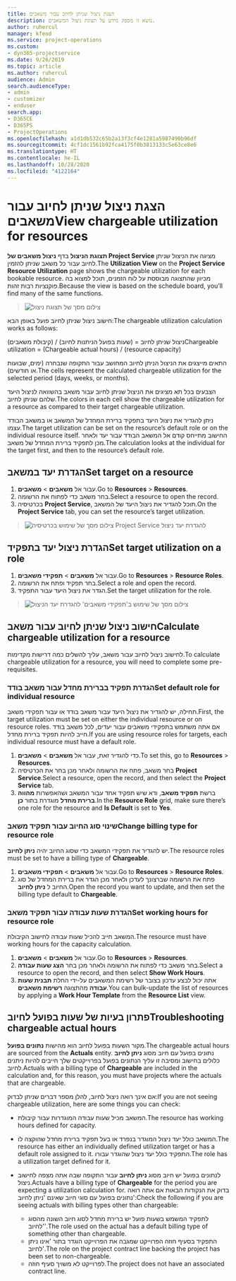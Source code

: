 ```yaml
---
title: הצגת ניצול שניתן לחיוב עבור משאבים
description: נושא זו מספק מידע על תצוגת ניצול המשאבים.
author: ruhercul
manager: kfend
ms.service: project-operations
ms.custom:
- dyn365-projectservice
ms.date: 9/26/2019
ms.topic: article
ms.author: ruhercul
audience: Admin
search.audienceType:
- admin
- customizer
- enduser
search.app:
- D365CE
- D365PS
- ProjectOperations
ms.openlocfilehash: a1d1db532c65b2a13f3cf4e1281a5987490b96df
ms.sourcegitcommit: 4cf1dc1561b92fca4175f0b3813133c5e63ce8e6
ms.translationtype: HT
ms.contentlocale: he-IL
ms.lasthandoff: 10/28/2020
ms.locfileid: "4122164"
---
```

# <a name="view-chargeable-utilization-for-resources"></a><span data-ttu-id="131b2-103">הצגת ניצול שניתן לחיוב עבור משאבים</span><span class="sxs-lookup"><span data-stu-id="131b2-103">View chargeable utilization for resources</span></span>
 
<span data-ttu-id="131b2-104">**תצוגת הניצול** בדף **ניצול משאבים של Project Service** מציגה את הניצול שניתן לחיוב עבור כל משאב שניתן להזמין.</span><span class="sxs-lookup"><span data-stu-id="131b2-104">The **Utilization View** on the **Project Service Resource Utilization** page shows the chargeable utilization for each bookable resource.</span></span> <span data-ttu-id="131b2-105">מכיוון שהתצוגה מבוססת על לוח הזמנים, תוכל למצוא בה פוקנציות רבות זהות.</span><span class="sxs-lookup"><span data-stu-id="131b2-105">Because the view is based on the schedule board, you’ll find many of the same functions.</span></span>

> ![צילום מסך של תצוגת ניצול](media/FAQ-utilization-1.png)
 

<span data-ttu-id="131b2-107">חישוב ניצול שניתן לחיוב פועל באופן הבא:</span><span class="sxs-lookup"><span data-stu-id="131b2-107">The chargeable utilization calculation works as follows:</span></span>

   <span data-ttu-id="131b2-108">ניצול שניתן לחיוב = (שעות בפועל הניתנות לחיוב) / (קיבולת משאבים)</span><span class="sxs-lookup"><span data-stu-id="131b2-108">Chargeable utilization = (Chargeable actual hours) / (resource capacity)</span></span>

<span data-ttu-id="131b2-109">התאים מייצגים את הניצול הניתן לחיוב המחושב עבור התקופה שנבחרה (ימים, שבועות או חודשים).</span><span class="sxs-lookup"><span data-stu-id="131b2-109">The cells represent the calculated chargeable utilization for the selected period (days, weeks, or months).</span></span>

<span data-ttu-id="131b2-110">הצבעים בכל תא מציגים את הניצול שניתן לחיוב עבור משאב בהשוואה לניצול היעד שלהם שניתן לחיוב.</span><span class="sxs-lookup"><span data-stu-id="131b2-110">The colors in each cell show the chargeable utilization for a resource as compared to their target chargeable utilization.</span></span> 

<span data-ttu-id="131b2-111">ניתן להגדיר את ניצול היעד בתפקיד ברירת המחדל של המשאב או במשאב הבודד עצמו.</span><span class="sxs-lookup"><span data-stu-id="131b2-111">The target utilization can be set on the resource’s default role or on the individual resource itself.</span></span> <span data-ttu-id="131b2-112">החישוב מתייחס קודם אל המשאב הבודד עבור יעד ולאחר מכן לתפקיד ברירת המחדל של משאב.</span><span class="sxs-lookup"><span data-stu-id="131b2-112">The calculation looks at the individual for the target first, and then to the resource’s default role.</span></span>

## <a name="set-target-on-a-resource"></a><span data-ttu-id="131b2-113">הגדרת יעד במשאב</span><span class="sxs-lookup"><span data-stu-id="131b2-113">Set target on a resource</span></span>

1. <span data-ttu-id="131b2-114">עבור אל **משאבים** \> **משאבים**.</span><span class="sxs-lookup"><span data-stu-id="131b2-114">Go to **Resources** \> **Resources**.</span></span> 
2. <span data-ttu-id="131b2-115">בחר משאב כדי לפתוח את הרשומה.</span><span class="sxs-lookup"><span data-stu-id="131b2-115">Select a resource to open the record.</span></span> 
3. <span data-ttu-id="131b2-116">בכרטיסיה **Project Service**, תוכל להגדיר את ניצול היעד של המשאב.</span><span class="sxs-lookup"><span data-stu-id="131b2-116">On the **Project Service** tab, you can set the resource’s target utilization.</span></span>

> ![צילום מסך של שימוש בכרטיסיה Project Service להגדרת יעד ניצול](media/FAQ-utilization-2.png)
 
## <a name="set-target-utilization-on-a-role"></a><span data-ttu-id="131b2-118">הגדרת ניצול יעד בתפקיד</span><span class="sxs-lookup"><span data-stu-id="131b2-118">Set target utilization on a role</span></span>

1. <span data-ttu-id="131b2-119">עבור אל **משאבים** \> **תפקידי משאבים**.</span><span class="sxs-lookup"><span data-stu-id="131b2-119">Go to **Resources** \> **Resource Roles**.</span></span> 
2. <span data-ttu-id="131b2-120">בחר תפקיד ופתח את הרשומה.</span><span class="sxs-lookup"><span data-stu-id="131b2-120">Select a role and open the record.</span></span> 
3. <span data-ttu-id="131b2-121">הגדר את ניצול היעד עבור התפקיד.</span><span class="sxs-lookup"><span data-stu-id="131b2-121">Set the target utilization for the role.</span></span>

> ![צילום מסך של שימוש ב'תפקידי משאבים' להגדרת יעד הניצול](media/FAQ-utilization-3.png)
 
## <a name="calculate-chargeable-utilization-for-a-resource"></a><span data-ttu-id="131b2-123">חישוב ניצול שניתן לחיוב עבור משאב</span><span class="sxs-lookup"><span data-stu-id="131b2-123">Calculate chargeable utilization for a resource</span></span>

<span data-ttu-id="131b2-124">לחישוב ניצול לחיוב עבור משאב, עליך להשלים כמה דרישות מקדימות.</span><span class="sxs-lookup"><span data-stu-id="131b2-124">To calculate chargeable utilization for a resource, you will need to complete some pre-requisites.</span></span> 

### <a name="set-default-role-for-individual-resource"></a><span data-ttu-id="131b2-125">הגדרת תפקיד בברירת מחדל עבור משאב בודד</span><span class="sxs-lookup"><span data-stu-id="131b2-125">Set default role for individual resource</span></span>

<span data-ttu-id="131b2-126">תחילה, יש להגדיר את ניצול היעד עבור משאב בודד או עבור תפקידי משאב.</span><span class="sxs-lookup"><span data-stu-id="131b2-126">First, the target utilization must be set on either the individual resource or on resource roles.</span></span> <span data-ttu-id="131b2-127">אם אתה משתמש בתפקידי משאבים עבור יעדים, לכל משאב בודד חייב להיות תפקיד ברירת מחדל.</span><span class="sxs-lookup"><span data-stu-id="131b2-127">If you are using resource roles for targets, each individual resource must have a default role.</span></span> 

1. <span data-ttu-id="131b2-128">כדי להגדיר זאת, עבור אל **משאבים** \> **משאבים**.</span><span class="sxs-lookup"><span data-stu-id="131b2-128">To set this, go to **Resources** \> **Resources**.</span></span> 
2. <span data-ttu-id="131b2-129">בחר משאב, פתח את הרשומה ולאחר מכן בחר את הכרטיסיה **Project Service**.</span><span class="sxs-lookup"><span data-stu-id="131b2-129">Select a resource, open the record, and then select the **Project Service** tab.</span></span> 
3. <span data-ttu-id="131b2-130">ברשת **תפקיד משאב**, ודא שיש תפקיד אחד עבור המשאב ושהאפשרות **‏‫מהווה ברירת מחדל‬** מוגדרת בתור **כן**.</span><span class="sxs-lookup"><span data-stu-id="131b2-130">In the **Resource Role** grid, make sure there’s one role for the resource and **Is Default** is set to **Yes**.</span></span>
 
### <a name="change-billing-type-for-resource-role"></a><span data-ttu-id="131b2-131">שינוי סוג החיוב עבור תפקיד משאב</span><span class="sxs-lookup"><span data-stu-id="131b2-131">Change billing type for resource role</span></span>

<span data-ttu-id="131b2-132">יש להגדיר את תפקידי המשאב כדי שסוג החיוב יהיה **‏‫ניתן לחיוב‬**.</span><span class="sxs-lookup"><span data-stu-id="131b2-132">The resource roles must be set to have a billing type of **Chargeable**.</span></span> 

1. <span data-ttu-id="131b2-133">עבור אל **משאבים** \> **תפקידי משאבים**.</span><span class="sxs-lookup"><span data-stu-id="131b2-133">Go to **Resources** \> **Resource Roles**.</span></span> 
2. <span data-ttu-id="131b2-134">פתח את הרשומה שברצונך לעדכן ולאחר מכן הגדר את ברירת המחדל של סוג החיוב ל **‏‫ניתן לחיוב‬**.</span><span class="sxs-lookup"><span data-stu-id="131b2-134">Open the record you want to update, and then set the billing type default to **Chargeable**.</span></span>

### <a name="set-working-hours-for-resource-role"></a><span data-ttu-id="131b2-135">הגדרת שעות עבודה עבור תפקיד משאב</span><span class="sxs-lookup"><span data-stu-id="131b2-135">Set working hours for resource role</span></span>
 
<span data-ttu-id="131b2-136">המשאב חייב להכיל שעות עבודה לחישוב הקיבולת.</span><span class="sxs-lookup"><span data-stu-id="131b2-136">The resource must have working hours for the capacity calculation.</span></span> 

1. <span data-ttu-id="131b2-137">עבור אל **משאבים** \> **משאבים**.</span><span class="sxs-lookup"><span data-stu-id="131b2-137">Go to **Resources** \> **Resources**.</span></span> 
2. <span data-ttu-id="131b2-138">בחר משאב כדי לפתוח את הרשומה ולאחר מכן בחר **הצג שעות עבודה**.</span><span class="sxs-lookup"><span data-stu-id="131b2-138">Select a resource to open the record, and then select **Show Work Hours**.</span></span> 
3. <span data-ttu-id="131b2-139">אתה יכול לבצע עדכון בצובר של רשימת המשאבים על-ידי החלת **תבנית שעות עבודה** מהתצוגה **רשימת משאבים**.</span><span class="sxs-lookup"><span data-stu-id="131b2-139">You can bulk-update the list of resources by applying a **Work Hour Template** from the **Resource List** view.</span></span>

## <a name="troubleshooting-chargeable-actual-hours"></a><span data-ttu-id="131b2-140">פתרון בעיות של שעות בפועל לחיוב</span><span class="sxs-lookup"><span data-stu-id="131b2-140">Troubleshooting chargeable actual hours</span></span>

<span data-ttu-id="131b2-141">מקור השעות בפועל לחיוב הוא מהישות  **נתונים בפועל**.</span><span class="sxs-lookup"><span data-stu-id="131b2-141">The chargeable actual hours are sourced from the **Actuals** entity.</span></span> <span data-ttu-id="131b2-142">נתונים בפועל עם חיוב מסוג **ניתן לחיוב** כלולים בחישוב ומסיבה זו עליך הנתונים בפועל בפרוייקטים שלך חייבים להיות ניתנים לחיוב.</span><span class="sxs-lookup"><span data-stu-id="131b2-142">Actuals with a billing type of **Chargeable** are included in the calculation and, for this reason, you must have projects where the actuals that are chargeable.</span></span>

<span data-ttu-id="131b2-143">אם אינך רואה ניצול לחיוב, להלן מספר דברים שניתן לבדוק:</span><span class="sxs-lookup"><span data-stu-id="131b2-143">If you are not seeing chargeable utilization, here are some things you can check:</span></span>

- <span data-ttu-id="131b2-144">המשאב מכיל שעות עבודה המוגדרות עבור קיבולת.</span><span class="sxs-lookup"><span data-stu-id="131b2-144">The resource has working hours defined for capacity.</span></span>
- <span data-ttu-id="131b2-145">המשאב כולל יעד ניצול המוגדר בנפרד או בעל תפקיד ברירת מחדל שהוקצה לו.</span><span class="sxs-lookup"><span data-stu-id="131b2-145">The resource has either an individually defined utilization target or has a default role assigned to it.</span></span> <span data-ttu-id="131b2-146">התפקיד כולל יעד ניצול שהוגדר עבורו.</span><span class="sxs-lookup"><span data-stu-id="131b2-146">The role has a utilization target defined for it.</span></span>
- <span data-ttu-id="131b2-147">לנתונים בפועל יש חיוב מסוג **ניתן לחיוב** עבור התקופה שבה אתה מצפה לחישוב ניצול.</span><span class="sxs-lookup"><span data-stu-id="131b2-147">Actuals have a billing type of **Chargeable** for the period you are expecting a utilization calculation for.</span></span> <span data-ttu-id="131b2-148">בדוק את הנקודות הבאות אם אתה רואה נתונים בפועל עם סוגי חיוב שאינם 'ניתן לחיוב':</span><span class="sxs-lookup"><span data-stu-id="131b2-148">Check the following if you are seeing actuals with billing types other than chargeable:</span></span>

  - <span data-ttu-id="131b2-149">לתפקיד המשמש בשעות פועל יש ברירת מחדל לסוג חיוב השונה מהסוג 'לחיוב'.</span><span class="sxs-lookup"><span data-stu-id="131b2-149">The role used on the actual has a default billing type of something other than chargeable.</span></span>
  - <span data-ttu-id="131b2-150">התפקיד בסעיף חוזה הפרוייקט שמגבה את הפרוייקט הוגדר בתור 'אינו ניתן לחיוב'.</span><span class="sxs-lookup"><span data-stu-id="131b2-150">The role on the project contract line backing the project has been set to non-chargeable.</span></span>
  - <span data-ttu-id="131b2-151">לפרוייקט לא משויך סעיף חוזה.</span><span class="sxs-lookup"><span data-stu-id="131b2-151">The project does not have an associated contract line.</span></span>

